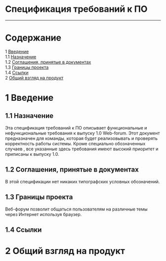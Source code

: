 # Спецификация требований к ПО
---

# Содержание
1 [Введение](#intro)  
1.1 [Назначение](#appointment)  
1.2 [Соглашения, принятые в документах](#definitions_acronyms_and_abbreviations)    
1.3 [Границы проекта](#project_boundary)   
1.4 [Ссылки](#references)   
2 [Общий взгляд на продукт](#overall_description)  

<a name="intro"/>

# 1 Введение

<a name="appointment"/>

## 1.1 Назначение
Эта спецификация требований к ПО описывает функциональные и нефункциональные требования к выпуску 1.0 Web-forum. Этот
документ предназначен для команды, которая будет реализовывать и проверять корректность работы системы. Кроме специально обозначенных случаев
, все указанные здесь требования имеют высокий приоритет и приписаны к выпуску 1.0.

<a name="definitions_acronyms_and_abbreviations"/>

## 1.2 Соглашения, принятые в документах
В этой спецификации нет никаких типографских условных обозначений.

<a name="project_boundary"/>

## 1.3 Границы проекта
Веб-форум позволит общаться пользователям на различные темы через Интернет используя браузер.

<a name="references"/>

## 1.4 Ссылки

<a name="overall_description"/>

# 2 Общий взгляд на продукт


